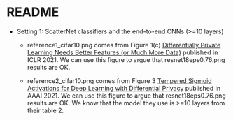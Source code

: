 # README

- Setting 1: ScatterNet classifiers and the end-to-end CNNs (>=10 layers)

    - reference1_cifar10.png comes from Figure 1(c) [Differentially Private Learning Needs Better Features (or Much More Data)](https://arxiv.org/abs/2011.11660) published in ICLR 2021. We can use this figure to argue that resnet18eps0.76.png results are OK.

    - reference2_cifar10.png comes from Figure 3 [Tempered Sigmoid Activations for Deep Learning with Differential Privacy](https://arxiv.org/abs/2007.14191) published in AAAI 2021. We can use this figure to argue that resnet18eps0.76.png results are OK. We know that the model they use is >=10 layers from their table 2.
